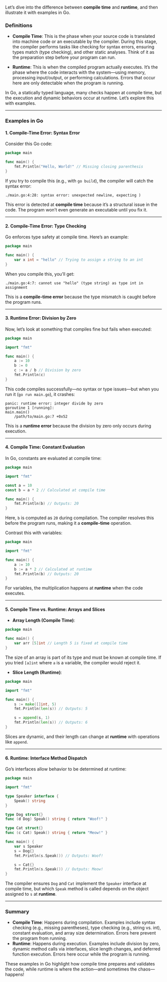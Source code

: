 Let’s dive into the difference between **compile time** and **runtime**, and then illustrate it with examples in Go.

### Definitions

- **Compile Time**: This is the phase when your source code is translated into machine code or an executable by the compiler. During this stage, the compiler performs tasks like checking for syntax errors, ensuring types match (type checking), and other static analyses. Think of it as the preparation step before your program can run.

- **Runtime**: This is when the compiled program actually executes. It’s the phase where the code interacts with the system—using memory, processing input/output, or performing calculations. Errors that occur here are only detectable when the program is running.

In Go, a statically typed language, many checks happen at compile time, but the execution and dynamic behaviors occur at runtime. Let’s explore this with examples.

---

### Examples in Go

#### 1. Compile-Time Error: Syntax Error
Consider this Go code:

```go
package main

func main() {
    fmt.Println("Hello, World!" // Missing closing parenthesis
}
```

If you try to compile this (e.g., with `go build`), the compiler will catch the syntax error:

```
./main.go:4:28: syntax error: unexpected newline, expecting )
```

This error is detected at **compile time** because it’s a structural issue in the code. The program won’t even generate an executable until you fix it.

---

#### 2. Compile-Time Error: Type Checking
Go enforces type safety at compile time. Here’s an example:

```go
package main

func main() {
    var x int = "hello" // Trying to assign a string to an int
}
```

When you compile this, you’ll get:

```
./main.go:4:7: cannot use "hello" (type string) as type int in assignment
```

This is a **compile-time error** because the type mismatch is caught before the program runs.

---

#### 3. Runtime Error: Division by Zero
Now, let’s look at something that compiles fine but fails when executed:

```go
package main

import "fmt"

func main() {
    a := 10
    b := 0
    c := a / b // Division by zero
    fmt.Println(c)
}
```

This code compiles successfully—no syntax or type issues—but when you run it (`go run main.go`), it crashes:

```
panic: runtime error: integer divide by zero
goroutine 1 [running]:
main.main()
    /path/to/main.go:7 +0x52
```

This is a **runtime error** because the division by zero only occurs during execution.

---

#### 4. Compile Time: Constant Evaluation
In Go, constants are evaluated at compile time:

```go
package main

import "fmt"

const a = 10
const b = a * 2 // Calculated at compile time

func main() {
    fmt.Println(b) // Outputs: 20
}
```

Here, `b` is computed as `20` during compilation. The compiler resolves this before the program runs, making it a **compile-time** operation.

Contrast this with variables:

```go
package main

import "fmt"

func main() {
    a := 10
    b := a * 2 // Calculated at runtime
    fmt.Println(b) // Outputs: 20
}
```

For variables, the multiplication happens at **runtime** when the code executes.

---

#### 5. Compile Time vs. Runtime: Arrays and Slices
- **Array Length (Compile Time)**:

```go
package main

func main() {
    var arr [5]int // Length 5 is fixed at compile time
}
```

The size of an array is part of its type and must be known at compile time. If you tried `[a]int` where `a` is a variable, the compiler would reject it.

- **Slice Length (Runtime)**:

```go
package main

import "fmt"

func main() {
    s := make([]int, 5)
    fmt.Println(len(s)) // Outputs: 5

    s = append(s, 1)
    fmt.Println(len(s)) // Outputs: 6
}
```

Slices are dynamic, and their length can change at **runtime** with operations like `append`.

---

#### 6. Runtime: Interface Method Dispatch
Go’s interfaces allow behavior to be determined at runtime:

```go
package main

import "fmt"

type Speaker interface {
    Speak() string
}

type Dog struct{}
func (d Dog) Speak() string { return "Woof!" }

type Cat struct{}
func (c Cat) Speak() string { return "Meow!" }

func main() {
    var s Speaker
    s = Dog{}
    fmt.Println(s.Speak()) // Outputs: Woof!

    s = Cat{}
    fmt.Println(s.Speak()) // Outputs: Meow!
}
```

The compiler ensures `Dog` and `Cat` implement the `Speaker` interface at compile time, but which `Speak` method is called depends on the object assigned to `s` at **runtime**.

---

### Summary
- **Compile Time**: Happens during compilation. Examples include syntax checking (e.g., missing parentheses), type checking (e.g., string vs. int), constant evaluation, and array size determination. Errors here prevent the program from running.
- **Runtime**: Happens during execution. Examples include division by zero, dynamic method calls via interfaces, slice length changes, and deferred function execution. Errors here occur while the program is running.

These examples in Go highlight how compile time prepares and validates the code, while runtime is where the action—and sometimes the chaos—happens!
